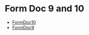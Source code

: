 # Form Doc 9 and 10
  - [FormDoc10](/entities/basic-forms-9-10/FormDoc10.md)
  - [FormDoc9](/entities/basic-forms-9-10/FormDoc9.md)
